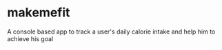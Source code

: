 # makemefit
A console based app to track a user's daily calorie intake and help him to achieve his goal
